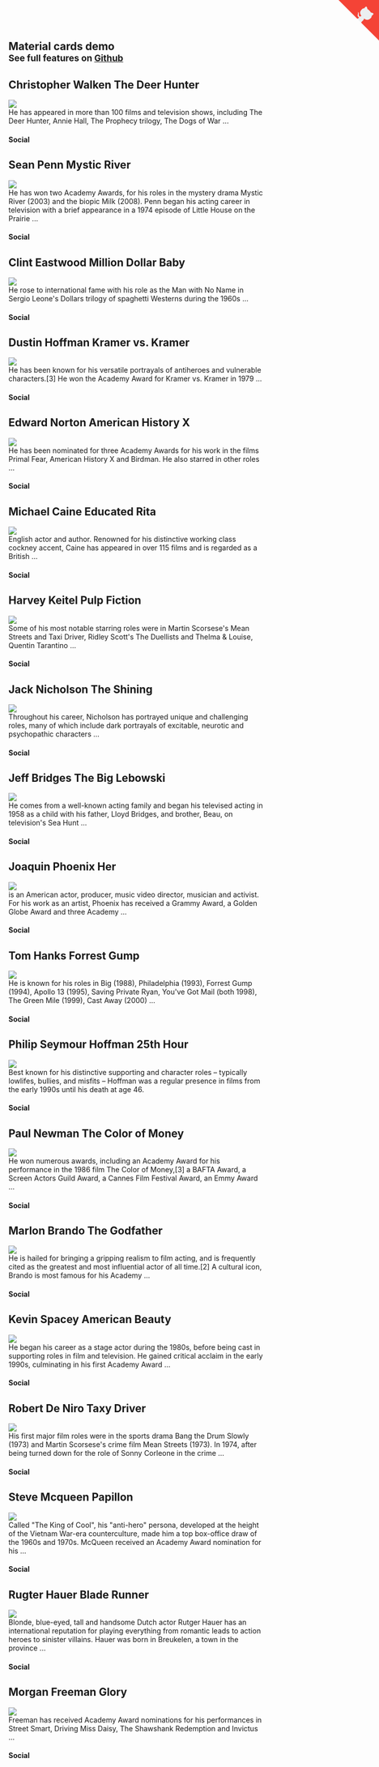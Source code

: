 <section class="container">
    <div class="page-header">
        <h1>Material cards demo<br>
            <small>See full features on <a href="https://github.com/marlenesco/material-cards" target="_blank">Github</a></small></h1>
    </div>
    <div class="row active-with-click">
        <div class="col-md-4 col-sm-6 col-xs-12">
            <article class="material-card Red">
                <h2>
                    <span>Christopher Walken</span>
                    <strong>
                        <i class="fa fa-fw fa-star"></i>
                        The Deer Hunter
                    </strong>
                </h2>
                <div class="mc-content">
                    <div class="img-container">
                        <img class="img-responsive" src="https://material-cards.s3-eu-west-1.amazonaws.com/thumb-christopher-walken.jpg">
                    </div>
                    <div class="mc-description">
                        He has appeared in more than 100 films and television shows, including The Deer Hunter, Annie Hall, The Prophecy trilogy, The Dogs of War ...
                    </div>
                </div>
                <a class="mc-btn-action">
                    <i class="fa fa-bars"></i>
                </a>
                <div class="mc-footer">
                    <h4>
                        Social
                    </h4>
                    <a class="fa fa-fw fa-facebook"></a>
                    <a class="fa fa-fw fa-twitter"></a>
                    <a class="fa fa-fw fa-linkedin"></a>
                    <a class="fa fa-fw fa-google-plus"></a>
                </div>
            </article>
        </div>
        <div class="col-md-4 col-sm-6 col-xs-12">
            <article class="material-card Pink">
                <h2>
                    <span>Sean Penn</span>
                    <strong>
                        <i class="fa fa-fw fa-star"></i>
                        Mystic River
                    </strong>
                </h2>
                <div class="mc-content">
                    <div class="img-container">
                        <img class="img-responsive" src="https://material-cards.s3-eu-west-1.amazonaws.com/thumb-sean-penn.jpg">
                    </div>
                    <div class="mc-description">
                        He has won two Academy Awards, for his roles in the mystery drama Mystic River (2003) and the biopic Milk (2008). Penn began his acting career in television with a brief appearance in a 1974 episode of Little House on the Prairie ...
                    </div>
                </div>
                <a class="mc-btn-action">
                    <i class="fa fa-bars"></i>
                </a>
                <div class="mc-footer">
                    <h4>
                        Social
                    </h4>
                    <a class="fa fa-fw fa-facebook"></a>
                    <a class="fa fa-fw fa-twitter"></a>
                    <a class="fa fa-fw fa-linkedin"></a>
                    <a class="fa fa-fw fa-google-plus"></a>
                </div>
            </article>
        </div>
        <div class="col-md-4 col-sm-6 col-xs-12">
            <article class="material-card Purple">
                <h2>
                    <span>Clint Eastwood</span>
                    <strong>
                        <i class="fa fa-fw fa-star"></i>
                        Million Dollar Baby
                    </strong>
                </h2>
                <div class="mc-content">
                    <div class="img-container">
                        <img class="img-responsive" src="https://material-cards.s3-eu-west-1.amazonaws.com/thumb-clint-eastwood.jpg">
                    </div>
                    <div class="mc-description">
                        He rose to international fame with his role as the Man with No Name in Sergio Leone's Dollars trilogy of spaghetti Westerns during the 1960s ...
                    </div>
                </div>
                <a class="mc-btn-action">
                    <i class="fa fa-bars"></i>
                </a>
                <div class="mc-footer">
                    <h4>
                        Social
                    </h4>
                    <a class="fa fa-fw fa-facebook"></a>
                    <a class="fa fa-fw fa-twitter"></a>
                    <a class="fa fa-fw fa-linkedin"></a>
                    <a class="fa fa-fw fa-google-plus"></a>
                </div>
            </article>
        </div>
        <div class="col-md-4 col-sm-6 col-xs-12">
            <article class="material-card Deep-Purple">
                <h2>
                    <span>Dustin Hoffman</span>
                    <strong>
                        <i class="fa fa-fw fa-star"></i>
                        Kramer vs. Kramer
                    </strong>
                </h2>
                <div class="mc-content">
                    <div class="img-container">
                        <img class="img-responsive" src="https://material-cards.s3-eu-west-1.amazonaws.com/thumb-dustin-hoffman.jpg">
                    </div>
                    <div class="mc-description">
                        He has been known for his versatile portrayals of antiheroes and vulnerable characters.[3] He won the Academy Award for Kramer vs. Kramer in 1979 ...
                    </div>
                </div>
                <a class="mc-btn-action">
                    <i class="fa fa-bars"></i>
                </a>
                <div class="mc-footer">
                    <h4>
                        Social
                    </h4>
                    <a class="fa fa-fw fa-facebook"></a>
                    <a class="fa fa-fw fa-twitter"></a>
                    <a class="fa fa-fw fa-linkedin"></a>
                    <a class="fa fa-fw fa-google-plus"></a>
                </div>
            </article>
        </div>
        <div class="col-md-4 col-sm-6 col-xs-12">
            <article class="material-card Indigo">
                <h2>
                    <span>Edward Norton</span>
                    <strong>
                        <i class="fa fa-fw fa-star"></i>
                        American History X
                    </strong>
                </h2>
                <div class="mc-content">
                    <div class="img-container">
                        <img class="img-responsive" src="https://material-cards.s3-eu-west-1.amazonaws.com/thumb-edward-norton.jpg">
                    </div>
                    <div class="mc-description">
                        He has been nominated for three Academy Awards for his work in the films Primal Fear, American History X and Birdman. He also starred in other roles ...
                    </div>
                </div>
                <a class="mc-btn-action">
                    <i class="fa fa-bars"></i>
                </a>
                <div class="mc-footer">
                    <h4>
                        Social
                    </h4>
                    <a class="fa fa-fw fa-facebook"></a>
                    <a class="fa fa-fw fa-twitter"></a>
                    <a class="fa fa-fw fa-linkedin"></a>
                    <a class="fa fa-fw fa-google-plus"></a>
                </div>
            </article>
        </div>
        <div class="col-md-4 col-sm-6 col-xs-12">
            <article class="material-card Blue">
                <h2>
                    <span>Michael Caine</span>
                    <strong>
                        <i class="fa fa-fw fa-star"></i>
                        Educated Rita
                    </strong>
                </h2>
                <div class="mc-content">
                    <div class="img-container">
                        <img class="img-responsive" src="https://material-cards.s3-eu-west-1.amazonaws.com/thumb-michael-caine.jpg">
                    </div>
                    <div class="mc-description">
                        English actor and author. Renowned for his distinctive working class cockney accent, Caine has appeared in over 115 films and is regarded as a British ...
                    </div>
                </div>
                <a class="mc-btn-action">
                    <i class="fa fa-bars"></i>
                </a>
                <div class="mc-footer">
                    <h4>
                        Social
                    </h4>
                    <a class="fa fa-fw fa-facebook"></a>
                    <a class="fa fa-fw fa-twitter"></a>
                    <a class="fa fa-fw fa-linkedin"></a>
                    <a class="fa fa-fw fa-google-plus"></a>
                </div>
            </article>
        </div>
        <div class="col-md-4 col-sm-6 col-xs-12">
            <article class="material-card Light-Blue">
                <h2>
                    <span>Harvey Keitel</span>
                    <strong>
                        <i class="fa fa-fw fa-star"></i>
                        Pulp Fiction
                    </strong>
                </h2>
                <div class="mc-content">
                    <div class="img-container">
                        <img class="img-responsive" src="https://material-cards.s3-eu-west-1.amazonaws.com/thumb-harvey-keitel.jpg">
                    </div>
                    <div class="mc-description">
                        Some of his most notable starring roles were in Martin Scorsese's Mean Streets and Taxi Driver, Ridley Scott's The Duellists and Thelma & Louise, Quentin Tarantino ...
                    </div>
                </div>
                <a class="mc-btn-action">
                    <i class="fa fa-bars"></i>
                </a>
                <div class="mc-footer">
                    <h4>
                        Social
                    </h4>
                    <a class="fa fa-fw fa-facebook"></a>
                    <a class="fa fa-fw fa-twitter"></a>
                    <a class="fa fa-fw fa-linkedin"></a>
                    <a class="fa fa-fw fa-google-plus"></a>
                </div>
            </article>
        </div>
        <div class="col-md-4 col-sm-6 col-xs-12">
            <article class="material-card Cyan">
                <h2>
                    <span>Jack Nicholson</span>
                    <strong>
                        <i class="fa fa-fw fa-star"></i>
                        The Shining
                    </strong>
                </h2>
                <div class="mc-content">
                    <div class="img-container">
                        <img class="img-responsive" src="https://material-cards.s3-eu-west-1.amazonaws.com/thumb-jack-nicholson.jpg">
                    </div>
                    <div class="mc-description">
                        Throughout his career, Nicholson has portrayed unique and challenging roles, many of which include dark portrayals of excitable, neurotic and psychopathic characters ...
                    </div>
                </div>
                <a class="mc-btn-action">
                    <i class="fa fa-bars"></i>
                </a>
                <div class="mc-footer">
                    <h4>
                        Social
                    </h4>
                    <a class="fa fa-fw fa-facebook"></a>
                    <a class="fa fa-fw fa-twitter"></a>
                    <a class="fa fa-fw fa-linkedin"></a>
                    <a class="fa fa-fw fa-google-plus"></a>
                </div>
            </article>
        </div>
        <div class="col-md-4 col-sm-6 col-xs-12">
            <article class="material-card Teal">
                <h2>
                    <span>Jeff Bridges</span>
                    <strong>
                        <i class="fa fa-fw fa-star"></i>
                        The Big Lebowski
                    </strong>
                </h2>
                <div class="mc-content">
                    <div class="img-container">
                        <img class="img-responsive" src="https://material-cards.s3-eu-west-1.amazonaws.com/thumb-jeff-bridges.jpg">
                    </div>
                    <div class="mc-description">
                        He comes from a well-known acting family and began his televised acting in 1958 as a child with his father, Lloyd Bridges, and brother, Beau, on television's Sea Hunt ...
                    </div>
                </div>
                <a class="mc-btn-action">
                    <i class="fa fa-bars"></i>
                </a>
                <div class="mc-footer">
                    <h4>
                        Social
                    </h4>
                    <a class="fa fa-fw fa-facebook"></a>
                    <a class="fa fa-fw fa-twitter"></a>
                    <a class="fa fa-fw fa-linkedin"></a>
                    <a class="fa fa-fw fa-google-plus"></a>
                </div>
            </article>
        </div>
        <div class="col-md-4 col-sm-6 col-xs-12">
            <article class="material-card Green">
                <h2>
                    <span>Joaquin Phoenix</span>
                    <strong>
                        <i class="fa fa-fw fa-star"></i>
                        Her
                    </strong>
                </h2>
                <div class="mc-content">
                    <div class="img-container">
                        <img class="img-responsive" src="https://material-cards.s3-eu-west-1.amazonaws.com/thumb-joaquin-phoenix.jpg">
                    </div>
                    <div class="mc-description">
                        is an American actor, producer, music video director, musician and activist. For his work as an artist, Phoenix has received a Grammy Award, a Golden Globe Award and three Academy ...
                    </div>
                </div>
                <a class="mc-btn-action">
                    <i class="fa fa-bars"></i>
                </a>
                <div class="mc-footer">
                    <h4>
                        Social
                    </h4>
                    <a class="fa fa-fw fa-facebook"></a>
                    <a class="fa fa-fw fa-twitter"></a>
                    <a class="fa fa-fw fa-linkedin"></a>
                    <a class="fa fa-fw fa-google-plus"></a>
                </div>
            </article>
        </div>
        <div class="col-md-4 col-sm-6 col-xs-12">
            <article class="material-card Light-Green">
                <h2>
                    <span>Tom Hanks</span>
                    <strong>
                        <i class="fa fa-fw fa-star"></i>
                        Forrest Gump
                    </strong>
                </h2>
                <div class="mc-content">
                    <div class="img-container">
                        <img class="img-responsive" src="https://material-cards.s3-eu-west-1.amazonaws.com/thumb-tom-hanks.jpg">
                    </div>
                    <div class="mc-description">
                        He is known for his roles in Big (1988), Philadelphia (1993), Forrest Gump (1994), Apollo 13 (1995), Saving Private Ryan, You've Got Mail (both 1998), The Green Mile (1999), Cast Away (2000) ...
                    </div>
                </div>
                <a class="mc-btn-action">
                    <i class="fa fa-bars"></i>
                </a>
                <div class="mc-footer">
                    <h4>
                        Social
                    </h4>
                    <a class="fa fa-fw fa-facebook"></a>
                    <a class="fa fa-fw fa-twitter"></a>
                    <a class="fa fa-fw fa-linkedin"></a>
                    <a class="fa fa-fw fa-google-plus"></a>
                </div>
            </article>
        </div>
        <div class="col-md-4 col-sm-6 col-xs-12">
            <article class="material-card Lime">
                <h2>
                    <span>Philip Seymour Hoffman</span>
                    <strong>
                        <i class="fa fa-fw fa-star"></i>
                        25th Hour
                    </strong>
                </h2>
                <div class="mc-content">
                    <div class="img-container">
                        <img class="img-responsive" src="https://material-cards.s3-eu-west-1.amazonaws.com/thumb-philip-seymour-hoffman.jpg">
                    </div>
                    <div class="mc-description">
                        Best known for his distinctive supporting and character roles – typically lowlifes, bullies, and misfits – Hoffman was a regular presence in films from the early 1990s until his death at age 46.
                    </div>
                </div>
                <a class="mc-btn-action">
                    <i class="fa fa-bars"></i>
                </a>
                <div class="mc-footer">
                    <h4>
                        Social
                    </h4>
                    <a class="fa fa-fw fa-facebook"></a>
                    <a class="fa fa-fw fa-twitter"></a>
                    <a class="fa fa-fw fa-linkedin"></a>
                    <a class="fa fa-fw fa-google-plus"></a>
                </div>
            </article>
        </div>
        <div class="col-md-4 col-sm-6 col-xs-12">
            <article class="material-card Yellow">
                <h2>
                    <span>Paul Newman</span>
                    <strong>
                        <i class="fa fa-fw fa-star"></i>
                        The Color of Money
                    </strong>
                </h2>
                <div class="mc-content">
                    <div class="img-container">
                        <img class="img-responsive" src="https://material-cards.s3-eu-west-1.amazonaws.com/thumb-paul-newman.jpg">
                    </div>
                    <div class="mc-description">
                        He won numerous awards, including an Academy Award for his performance in the 1986 film The Color of Money,[3] a BAFTA Award, a Screen Actors Guild Award, a Cannes Film Festival Award, an Emmy Award ...
                    </div>
                </div>
                <a class="mc-btn-action">
                    <i class="fa fa-bars"></i>
                </a>
                <div class="mc-footer">
                    <h4>
                        Social
                    </h4>
                    <a class="fa fa-fw fa-facebook"></a>
                    <a class="fa fa-fw fa-twitter"></a>
                    <a class="fa fa-fw fa-linkedin"></a>
                    <a class="fa fa-fw fa-google-plus"></a>
                </div>
            </article>
        </div>
        <div class="col-md-4 col-sm-6 col-xs-12">
            <article class="material-card Amber">
                <h2>
                    <span>Marlon Brando</span>
                    <strong>
                        <i class="fa fa-fw fa-star"></i>
                        The Godfather
                    </strong>
                </h2>
                <div class="mc-content">
                    <div class="img-container">
                        <img class="img-responsive" src="https://material-cards.s3-eu-west-1.amazonaws.com/thumb-marlon-brando.jpg">
                    </div>
                    <div class="mc-description">
                        He is hailed for bringing a gripping realism to film acting, and is frequently cited as the greatest and most influential actor of all time.[2] A cultural icon, Brando is most famous for his Academy ...
                    </div>
                </div>
                <a class="mc-btn-action">
                    <i class="fa fa-bars"></i>
                </a>
                <div class="mc-footer">
                    <h4>
                        Social
                    </h4>
                    <a class="fa fa-fw fa-facebook"></a>
                    <a class="fa fa-fw fa-twitter"></a>
                    <a class="fa fa-fw fa-linkedin"></a>
                    <a class="fa fa-fw fa-google-plus"></a>
                </div>
            </article>
        </div>
        <div class="col-md-4 col-sm-6 col-xs-12">
            <article class="material-card Orange">
                <h2>
                    <span>Kevin Spacey</span>
                    <strong>
                        <i class="fa fa-fw fa-star"></i>
                        American Beauty
                    </strong>
                </h2>
                <div class="mc-content">
                    <div class="img-container">
                        <img class="img-responsive" src="https://material-cards.s3-eu-west-1.amazonaws.com/thumb-kevin-spacey.jpg">
                    </div>
                    <div class="mc-description">
                        He began his career as a stage actor during the 1980s, before being cast in supporting roles in film and television. He gained critical acclaim in the early 1990s, culminating in his first Academy Award ...
                    </div>
                </div>
                <a class="mc-btn-action">
                    <i class="fa fa-bars"></i>
                </a>
                <div class="mc-footer">
                    <h4>
                        Social
                    </h4>
                    <a class="fa fa-fw fa-facebook"></a>
                    <a class="fa fa-fw fa-twitter"></a>
                    <a class="fa fa-fw fa-linkedin"></a>
                    <a class="fa fa-fw fa-google-plus"></a>
                </div>
            </article>
        </div>
        <div class="col-md-4 col-sm-6 col-xs-12">
            <article class="material-card Deep-Orange">
                <h2>
                    <span>Robert De Niro</span>
                    <strong>
                        <i class="fa fa-fw fa-star"></i>
                        Taxy Driver
                    </strong>
                </h2>
                <div class="mc-content">
                    <div class="img-container">
                        <img class="img-responsive" src="https://material-cards.s3-eu-west-1.amazonaws.com/thumb-robert-de-niro.jpg">
                    </div>
                    <div class="mc-description">
                        His first major film roles were in the sports drama Bang the Drum Slowly (1973) and Martin Scorsese's crime film Mean Streets (1973). In 1974, after being turned down for the role of Sonny Corleone in the crime ...
                    </div>
                </div>
                <a class="mc-btn-action">
                    <i class="fa fa-bars"></i>
                </a>
                <div class="mc-footer">
                    <h4>
                        Social
                    </h4>
                    <a class="fa fa-fw fa-facebook"></a>
                    <a class="fa fa-fw fa-twitter"></a>
                    <a class="fa fa-fw fa-linkedin"></a>
                    <a class="fa fa-fw fa-google-plus"></a>
                </div>
            </article>
        </div>
        <div class="col-md-4 col-sm-6 col-xs-12">
            <article class="material-card Brown">
                <h2>
                    <span>Steve Mcqueen</span>
                    <strong>
                        <i class="fa fa-fw fa-star"></i>
                        Papillon
                    </strong>
                </h2>
                <div class="mc-content">
                    <div class="img-container">
                        <img class="img-responsive" src="https://material-cards.s3-eu-west-1.amazonaws.com/thumb-steve-mcqueen.jpg">
                    </div>
                    <div class="mc-description">
                        Called "The King of Cool", his "anti-hero" persona, developed at the height of the Vietnam War-era counterculture, made him a top box-office draw of the 1960s and 1970s. McQueen received an Academy Award nomination for his ...
                    </div>
                </div>
                <a class="mc-btn-action">
                    <i class="fa fa-bars"></i>
                </a>
                <div class="mc-footer">
                    <h4>
                        Social
                    </h4>
                    <a class="fa fa-fw fa-facebook"></a>
                    <a class="fa fa-fw fa-twitter"></a>
                    <a class="fa fa-fw fa-linkedin"></a>
                    <a class="fa fa-fw fa-google-plus"></a>
                </div>
            </article>
        </div>
        <div class="col-md-4 col-sm-6 col-xs-12">
            <article class="material-card Grey">
                <h2>
                    <span>Rugter Hauer</span>
                    <strong>
                        <i class="fa fa-fw fa-star"></i>
                        Blade Runner
                    </strong>
                </h2>
                <div class="mc-content">
                    <div class="img-container">
                        <img class="img-responsive" src="https://material-cards.s3-eu-west-1.amazonaws.com/thumb-rugter-hauer.jpg">
                    </div>
                    <div class="mc-description">
                        Blonde, blue-eyed, tall and handsome Dutch actor Rutger Hauer has an international reputation for playing everything from romantic leads to action heroes to sinister villains. Hauer was born in Breukelen, a town in the province ...
                    </div>
                </div>
                <a class="mc-btn-action">
                    <i class="fa fa-bars"></i>
                </a>
                <div class="mc-footer">
                    <h4>
                        Social
                    </h4>
                    <a class="fa fa-fw fa-facebook"></a>
                    <a class="fa fa-fw fa-twitter"></a>
                    <a class="fa fa-fw fa-linkedin"></a>
                    <a class="fa fa-fw fa-google-plus"></a>
                </div>
            </article>
        </div>
        <div class="col-md-4 col-sm-6 col-xs-12">
            <article class="material-card Blue-Grey">
                <h2>
                    <span>Morgan Freeman</span>
                    <strong>
                        <i class="fa fa-fw fa-star"></i>
                        Glory
                    </strong>
                </h2>
                <div class="mc-content">
                    <div class="img-container">
                        <img class="img-responsive" src="https://material-cards.s3-eu-west-1.amazonaws.com/thumb-morgan-freeman.jpg">
                    </div>
                    <div class="mc-description">
                        Freeman has received Academy Award nominations for his performances in Street Smart, Driving Miss Daisy, The Shawshank Redemption and Invictus ...
                    </div>
                </div>
                <a class="mc-btn-action">
                    <i class="fa fa-bars"></i>
                </a>
                <div class="mc-footer">
                    <h4>
                        Social
                    </h4>
                    <a class="fa fa-fw fa-facebook"></a>
                    <a class="fa fa-fw fa-twitter"></a>
                    <a class="fa fa-fw fa-linkedin"></a>
                    <a class="fa fa-fw fa-google-plus"></a>
                </div>
            </article>
        </div>
    </div>
</section>

<a href="https://github.com/marlenesco/material-cards" class="github-corner" aria-label="View source on Github" target="_blank"><svg width="80" height="80" viewBox="0 0 250 250" style="fill:#f44336; color:#ECEFF1; position: absolute; top: 0; border: 0; right: 0;" aria-hidden="true"><path d="M0,0 L115,115 L130,115 L142,142 L250,250 L250,0 Z"></path><path d="M128.3,109.0 C113.8,99.7 119.0,89.6 119.0,89.6 C122.0,82.7 120.5,78.6 120.5,78.6 C119.2,72.0 123.4,76.3 123.4,76.3 C127.3,80.9 125.5,87.3 125.5,87.3 C122.9,97.6 130.6,101.9 134.4,103.2" fill="currentColor" style="transform-origin: 130px 106px;" class="octo-arm"></path><path d="M115.0,115.0 C114.9,115.1 118.7,116.5 119.8,115.4 L133.7,101.6 C136.9,99.2 139.9,98.4 142.2,98.6 C133.8,88.0 127.5,74.4 143.8,58.0 C148.5,53.4 154.0,51.2 159.7,51.0 C160.3,49.4 163.2,43.6 171.4,40.1 C171.4,40.1 176.1,42.5 178.8,56.2 C183.1,58.6 187.2,61.8 190.9,65.4 C194.5,69.0 197.7,73.2 200.1,77.6 C213.8,80.2 216.3,84.9 216.3,84.9 C212.7,93.1 206.9,96.0 205.4,96.6 C205.1,102.4 203.0,107.8 198.3,112.5 C181.9,128.9 168.3,122.5 157.7,114.1 C157.9,116.9 156.7,120.9 152.7,124.9 L141.0,136.5 C139.8,137.7 141.6,141.9 141.8,141.8 Z" fill="currentColor" class="octo-body"></path></svg></a><style>.github-corner:hover .octo-arm{animation:octocat-wave 560ms ease-in-out}@keyframes octocat-wave{0%,100%{transform:rotate(0)}20%,60%{transform:rotate(-25deg)}40%,80%{transform:rotate(10deg)}}@media (max-width:500px){.github-corner:hover .octo-arm{animation:none}.github-corner .octo-arm{animation:octocat-wave 560ms ease-in-out}}</style>
